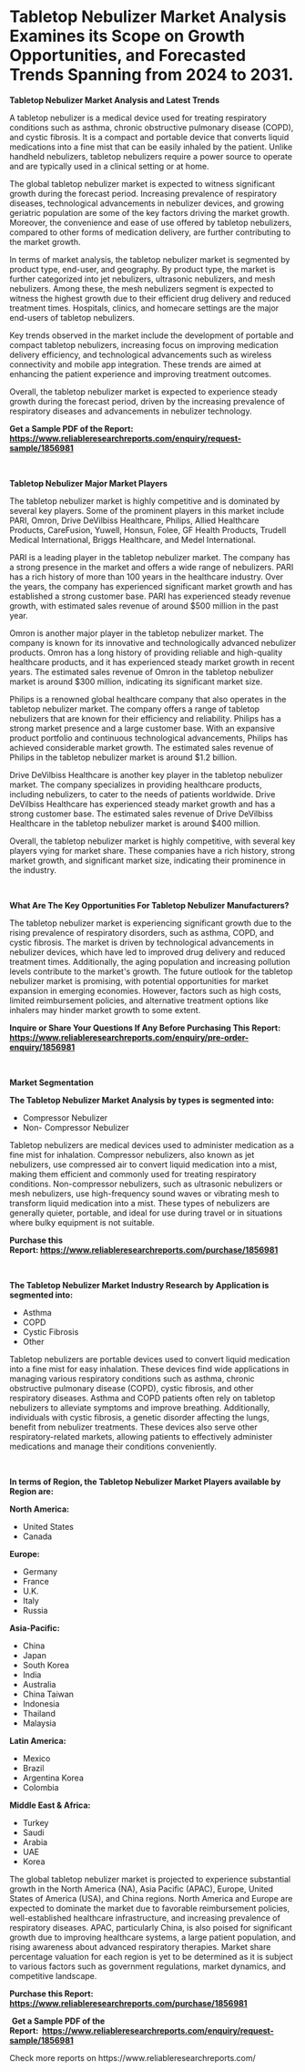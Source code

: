 <p><h1>Tabletop Nebulizer Market Analysis Examines its Scope on Growth Opportunities, and Forecasted Trends Spanning from 2024 to 2031.</h1></p><p><strong>Tabletop Nebulizer Market Analysis and Latest Trends</strong></p>
<p><p>A tabletop nebulizer is a medical device used for treating respiratory conditions such as asthma, chronic obstructive pulmonary disease (COPD), and cystic fibrosis. It is a compact and portable device that converts liquid medications into a fine mist that can be easily inhaled by the patient. Unlike handheld nebulizers, tabletop nebulizers require a power source to operate and are typically used in a clinical setting or at home.</p><p>The global tabletop nebulizer market is expected to witness significant growth during the forecast period. Increasing prevalence of respiratory diseases, technological advancements in nebulizer devices, and growing geriatric population are some of the key factors driving the market growth. Moreover, the convenience and ease of use offered by tabletop nebulizers, compared to other forms of medication delivery, are further contributing to the market growth.</p><p>In terms of market analysis, the tabletop nebulizer market is segmented by product type, end-user, and geography. By product type, the market is further categorized into jet nebulizers, ultrasonic nebulizers, and mesh nebulizers. Among these, the mesh nebulizers segment is expected to witness the highest growth due to their efficient drug delivery and reduced treatment times. Hospitals, clinics, and homecare settings are the major end-users of tabletop nebulizers.</p><p>Key trends observed in the market include the development of portable and compact tabletop nebulizers, increasing focus on improving medication delivery efficiency, and technological advancements such as wireless connectivity and mobile app integration. These trends are aimed at enhancing the patient experience and improving treatment outcomes.</p><p>Overall, the tabletop nebulizer market is expected to experience steady growth during the forecast period, driven by the increasing prevalence of respiratory diseases and advancements in nebulizer technology.</p></p>
<p><strong>Get a Sample PDF of the Report:&nbsp; <a href="https://www.reliableresearchreports.com/enquiry/request-sample/1856981">https://www.reliableresearchreports.com/enquiry/request-sample/1856981</a></strong></p>
<p>&nbsp;</p>
<p><strong>Tabletop Nebulizer Major Market Players</strong></p>
<p><p>The tabletop nebulizer market is highly competitive and is dominated by several key players. Some of the prominent players in this market include PARI, Omron, Drive DeVilbiss Healthcare, Philips, Allied Healthcare Products, CareFusion, Yuwell, Honsun, Folee, GF Health Products, Trudell Medical International, Briggs Healthcare, and Medel International.</p><p>PARI is a leading player in the tabletop nebulizer market. The company has a strong presence in the market and offers a wide range of nebulizers. PARI has a rich history of more than 100 years in the healthcare industry. Over the years, the company has experienced significant market growth and has established a strong customer base. PARI has experienced steady revenue growth, with estimated sales revenue of around $500 million in the past year.</p><p>Omron is another major player in the tabletop nebulizer market. The company is known for its innovative and technologically advanced nebulizer products. Omron has a long history of providing reliable and high-quality healthcare products, and it has experienced steady market growth in recent years. The estimated sales revenue of Omron in the tabletop nebulizer market is around $300 million, indicating its significant market size.</p><p>Philips is a renowned global healthcare company that also operates in the tabletop nebulizer market. The company offers a range of tabletop nebulizers that are known for their efficiency and reliability. Philips has a strong market presence and a large customer base. With an expansive product portfolio and continuous technological advancements, Philips has achieved considerable market growth. The estimated sales revenue of Philips in the tabletop nebulizer market is around $1.2 billion.</p><p>Drive DeVilbiss Healthcare is another key player in the tabletop nebulizer market. The company specializes in providing healthcare products, including nebulizers, to cater to the needs of patients worldwide. Drive DeVilbiss Healthcare has experienced steady market growth and has a strong customer base. The estimated sales revenue of Drive DeVilbiss Healthcare in the tabletop nebulizer market is around $400 million.</p><p>Overall, the tabletop nebulizer market is highly competitive, with several key players vying for market share. These companies have a rich history, strong market growth, and significant market size, indicating their prominence in the industry.</p></p>
<p>&nbsp;</p>
<p><strong>What Are The Key Opportunities For Tabletop Nebulizer Manufacturers?</strong></p>
<p><p>The tabletop nebulizer market is experiencing significant growth due to the rising prevalence of respiratory disorders, such as asthma, COPD, and cystic fibrosis. The market is driven by technological advancements in nebulizer devices, which have led to improved drug delivery and reduced treatment times. Additionally, the aging population and increasing pollution levels contribute to the market's growth. The future outlook for the tabletop nebulizer market is promising, with potential opportunities for market expansion in emerging economies. However, factors such as high costs, limited reimbursement policies, and alternative treatment options like inhalers may hinder market growth to some extent.</p></p>
<p><strong>Inquire or Share Your Questions If Any Before Purchasing This Report: <a href="https://www.reliableresearchreports.com/enquiry/pre-order-enquiry/1856981">https://www.reliableresearchreports.com/enquiry/pre-order-enquiry/1856981</a></strong></p>
<p>&nbsp;</p>
<p><strong>Market Segmentation</strong></p>
<p><strong>The Tabletop Nebulizer Market Analysis by types is segmented into:</strong></p>
<p><ul><li>Compressor Nebulizer</li><li>Non- Compressor Nebulizer</li></ul></p>
<p><p>Tabletop nebulizers are medical devices used to administer medication as a fine mist for inhalation. Compressor nebulizers, also known as jet nebulizers, use compressed air to convert liquid medication into a mist, making them efficient and commonly used for treating respiratory conditions. Non-compressor nebulizers, such as ultrasonic nebulizers or mesh nebulizers, use high-frequency sound waves or vibrating mesh to transform liquid medication into a mist. These types of nebulizers are generally quieter, portable, and ideal for use during travel or in situations where bulky equipment is not suitable.</p></p>
<p><strong>Purchase this Report:&nbsp;<a href="https://www.reliableresearchreports.com/purchase/1856981">https://www.reliableresearchreports.com/purchase/1856981</a></strong></p>
<p>&nbsp;</p>
<p><strong>The Tabletop Nebulizer Market Industry Research by Application is segmented into:</strong></p>
<p><ul><li>Asthma</li><li>COPD</li><li>Cystic Fibrosis</li><li>Other</li></ul></p>
<p><p>Tabletop nebulizers are portable devices used to convert liquid medication into a fine mist for easy inhalation. These devices find wide applications in managing various respiratory conditions such as asthma, chronic obstructive pulmonary disease (COPD), cystic fibrosis, and other respiratory diseases. Asthma and COPD patients often rely on tabletop nebulizers to alleviate symptoms and improve breathing. Additionally, individuals with cystic fibrosis, a genetic disorder affecting the lungs, benefit from nebulizer treatments. These devices also serve other respiratory-related markets, allowing patients to effectively administer medications and manage their conditions conveniently.</p></p>
<p>&nbsp;</p>
<p><strong>In terms of Region, the Tabletop Nebulizer Market Players available by Region are:</strong></p>
<p>
    <p> <strong> North America: </strong>
        <ul>
            <li>United States</li>
            <li>Canada</li>
        </ul>
        </p> 
    <p> <strong> Europe: </strong>
        <ul>
            <li>Germany</li>
            <li>France</li>
            <li>U.K.</li>
            <li>Italy</li>
            <li>Russia</li>
        </ul>
        </p> 
    <p> <strong> Asia-Pacific: </strong>
        <ul>
            <li>China</li>
            <li>Japan</li>
            <li>South Korea</li>
            <li>India</li>
            <li>Australia</li>
            <li>China Taiwan</li>
            <li>Indonesia</li>
            <li>Thailand</li>
            <li>Malaysia</li>
        </ul>
        </p> 
    <p> <strong> Latin America: </strong>
        <ul>
            <li>Mexico</li>
            <li>Brazil</li>
            <li>Argentina Korea</li>
            <li>Colombia</li>
        </ul>
        </p> 
    <p> <strong> Middle East & Africa: </strong>
        <ul>
            <li>Turkey</li>
            <li>Saudi</li>
            <li>Arabia</li>
            <li>UAE</li>
            <li>Korea</li>
        </ul>
    </p>
    </p>
<p><p>The global tabletop nebulizer market is projected to experience substantial growth in the North America (NA), Asia Pacific (APAC), Europe, United States of America (USA), and China regions. North America and Europe are expected to dominate the market due to favorable reimbursement policies, well-established healthcare infrastructure, and increasing prevalence of respiratory diseases. APAC, particularly China, is also poised for significant growth due to improving healthcare systems, a large patient population, and rising awareness about advanced respiratory therapies. Market share percentage valuation for each region is yet to be determined as it is subject to various factors such as government regulations, market dynamics, and competitive landscape.</p></p>
<p><strong>Purchase this Report: <a href="https://www.reliableresearchreports.com/purchase/1856981">https://www.reliableresearchreports.com/purchase/1856981</a></strong></p>
<p>&nbsp;<strong>Get a Sample PDF of the Report:&nbsp;&nbsp;<a href="https://www.reliableresearchreports.com/enquiry/request-sample/1856981">https://www.reliableresearchreports.com/enquiry/request-sample/1856981</a></strong></p>
<p><strong></strong></p>
<p>Check more reports on https://www.reliableresearchreports.com/</p>